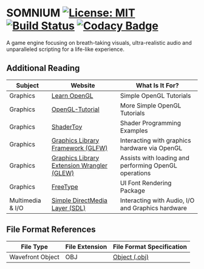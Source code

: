 # SOMNIUM [![License: MIT](https://img.shields.io/badge/License-MIT-yellow.svg)](https://opensource.org/licenses/MIT) [![Build Status](https://travis-ci.com/MrLukeKR/SOMNIUM-Engine.svg?branch=development)](https://travis-ci.org/MrLukeKR/SOMNIUM-Engine) [![Codacy Badge](https://api.codacy.com/project/badge/Grade/69d055d3e4db468a8462160d84a8c461)](https://app.codacy.com/manual/MrLukeKR/SOMNIUM-Engine?utm_source=github.com&utm_medium=referral&utm_content=MrLukeKR/SOMNIUM-Engine&utm_campaign=Badge_Grade_Dashboard)
A game engine focusing on breath-taking visuals, ultra-realistic audio and unparalleled scripting for a life-like experience.

## Additional Reading
|Subject|Website|What Is It For?|
|-------|-------|---------------|
|Graphics|[Learn OpenGL](https://learnopengl.com) |Simple OpenGL Tutorials|
|Graphics|[OpenGL-Tutorial](http://www.opengl-tutorial.org)|More Simple OpenGL Tutorials|
|Graphics|[ShaderToy](http://shadertoy.com)|Shader Programming Examples|
|Graphics|[Graphics Library Framework (GLFW)](http://www.glfw.org/)|Interacting with graphics hardware via OpenGL|
|Graphics|[Graphics Library Extension Wrangler (GLEW)](http://glew.sourceforge.net/)|Assists with loading and performing OpenGL operations|
|Graphics|[FreeType](https://www.freetype.org/)|UI Font Rendering Package|
|Multimedia & I/O|[Simple DirectMedia Layer (SDL)](https://www.libsdl.org/)|Interacting with Audio, I/O and Graphics hardware|


## File Format References
|File Type|File Extension|File Format Specification|
|---------|--------------|-------------------------|
|Wavefront Object|OBJ|[Object (.obj)](http://paulbourke.net/dataformats/obj/)|
